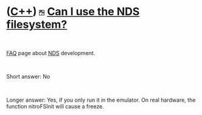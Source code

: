 



 

 

 

 

 

([C++](Cpp.htm)) ![NDS](PicNds.png) [Can I use the NDS filesystem?](CppNdsFilesystem.htm)
=========================================================================================

 

[FAQ](CppFaq.htm) page about [NDS](CppNds.htm) development.

 

Short answer: No

 

Longer answer: Yes, if you only run it in the emulator. On real
hardware, the function nitroFSInit will cause a freeze.

 

 

 

 

 





 



